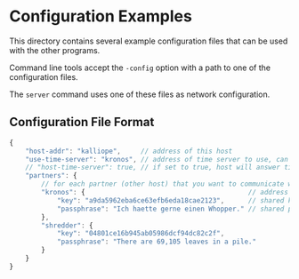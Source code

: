 Configuration Examples
======================

This directory contains several example configuration files that can be used with the other programs.

Command line tools accept the `-config` option with a path to one of the configuration files.

The `server` command uses one of these files as network configuration.

Configuration File Format
-------------------------

```js
{
	"host-addr": "kalliope",     // address of this host
	"use-time-server": "kronos", // address of time server to use, can be omitted to use local time
	// "host-time-server": true, // if set to true, host will answer time requests
	"partners": {
		// for each partner (other host) that you want to communicate with:
		"kronos": {                                         // address of partner
			"key": "a9da5962eba6ce63efb6eda18cae2123",      // shared key with partner (hexadecimal notation)
			"passphrase": "Ich haette gerne einen Whopper." // shared passphrase with partner
		},
		"shredder": {
			"key": "04801ce16b945ab05986dcf94dc82c2f",
			"passphrase": "There are 69,105 leaves in a pile."
		}
	}
}
```
